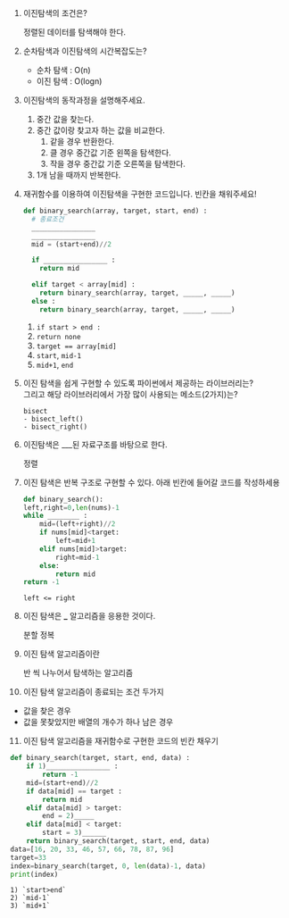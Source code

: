 1.  이진탐색의 조건은?

    정렬된 데이터를 탐색해야 한다.

2.  순차탐색과 이진탐색의 시간복잡도는?

    - 순차 탐색 : O(n)
    - 이진 탐색 : O(logn)

3.  이진탐색의 동작과정을 설명해주세요.

    1. 중간 값을 찾는다.
    2. 중간 값이랑 찾고자 하는 값을 비교한다.
       1. 같을 경우 반환한다.
       2. 클 경우 중간값 기준 왼쪽을 탐색한다.
       3. 작을 경우 중간값 기준 오른쪽을 탐색한다.
    3. 1개 남을 때까지 반복한다.

4.  재귀함수를 이용하여 이진탐색을 구현한 코드입니다. 빈칸을 채워주세요!

    ```python
    def binary_search(array, target, start, end) :
      # 종료조건
      ________________
      ________________
      mid = (start+end)//2

      if ________________ :
        return mid

      elif target < array[mid] :
        return binary_search(array, target, _____, _____)
      else :
        return binary_search(array, target, _____, _____)
    ```

    1. `if start > end :`
    2. `return none`
    3. `target == array[mid]`
    4. `start`, `mid-1`
    5. `mid+1`, `end`

5.  이진 탐색을 쉽게 구현할 수 있도록 파이썬에서 제공하는 라이브러리는?  
    그리고 해당 라이브러리에서 가장 많이 사용되는 메소드(2가지)는?

        bisect
        - bisect_left()
        - bisect_right()

6.  이진탐색은 \_\_\_된 자료구조를 바탕으로 한다.

    정렬

7.  이진 탐색은 반복 구조로 구현할 수 있다. 아래 빈칸에 들어갈 코드를 작성하세용

    ```python
    def binary_search():
    left,right=0,len(nums)-1
    while ________ :
    	mid=(left+right)//2
        if nums[mid]<target:
        	left=mid+1
        elif nums[mid]>target:
        	right=mid-1
        else:
        	return mid
    return -1
    ```

    `left <= right`

8.  이진 탐색은 **\_** 알고리즘을 응용한 것이다.

    분할 정복

9.  이진 탐색 알고리즘이란

    반 씩 나누어서 탐색하는 알고리즘

10. 이진 탐색 알고리즘이 종료되는 조건 두가지

- 값을 찾은 경우
- 값을 못찾았지만 배열의 개수가 하나 남은 경우

11. 이진 탐색 알고리즘을 재귀함수로 구현한 코드의 빈칸 채우기

```python
def binary_search(target, start, end, data) :
    if 1)________________ :
        return -1
    mid=(start+end)//2
    if data[mid] == target :
        return mid
    elif data[mid] > target:
        end = 2)_____
    elif data[mid] < target:
        start = 3)______
    return binary_search(target, start, end, data)
data=[16, 20, 33, 46, 57, 66, 78, 87, 96]
target=33
index=binary_search(target, 0, len(data)-1, data)
print(index)
```

    1) `start>end`
    2) `mid-1`
    3) `mid+1`
